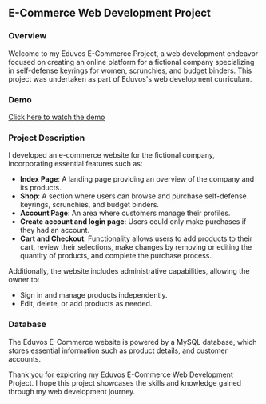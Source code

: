 ## E-Commerce Web Development Project

### Overview

Welcome to my Eduvos E-Commerce Project, a web development endeavor focused on creating an online platform for a fictional company specializing in self-defense keyrings for women, scrunchies, and budget binders. This project was undertaken as part of Eduvos's web development curriculum.

### Demo
[Click here to watch the demo](https://www.loom.com/share/c4b137383b2d4f6db53b0a70b76c3e41?sid=3f8517fd-9d5a-44a5-aa6a-497d200c08e0)

### Project Description
I developed an e-commerce website for the fictional company, incorporating essential features such as:

- **Index Page**: A landing page providing an overview of the company and its products.
- **Shop**: A section where users can browse and purchase self-defense keyrings, scrunchies, and budget binders.
- **Account Page**: An area where customers manage their profiles.
- **Create account and login page**: Users could only make purchases if they had an account.
- **Cart and Checkout**: Functionality allows users to add products to their cart, review their selections, make changes by removing or editing the quantity of products, and complete the purchase process.

Additionally, the website includes administrative capabilities, allowing the owner to:

- Sign in and manage products independently.
- Edit, delete, or add products as needed.

### Database
The Eduvos E-Commerce website is powered by a MySQL database, which stores essential information such as product details, and customer accounts.

Thank you for exploring my Eduvos E-Commerce Web Development Project. I hope this project showcases the skills and knowledge gained through my web development journey.
